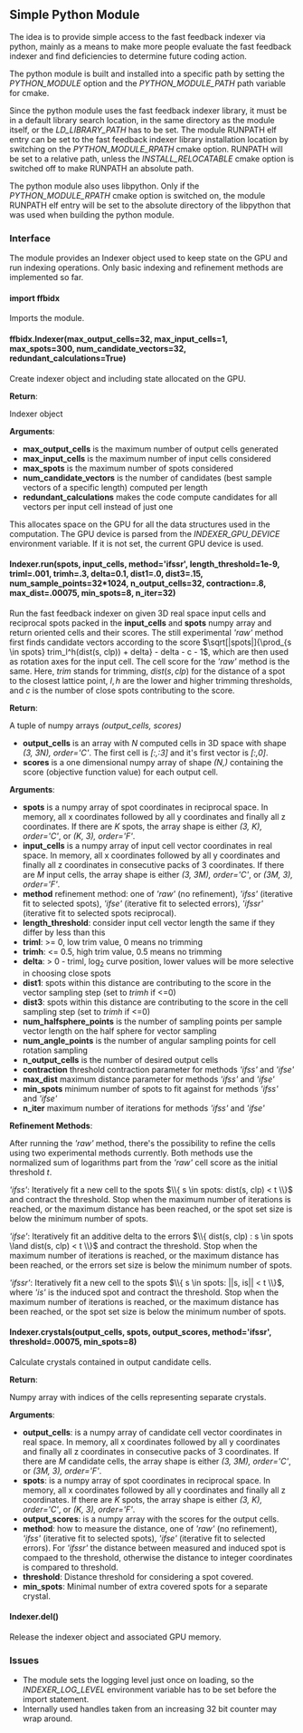## Simple Python Module

The idea is to provide simple access to the fast feedback indexer via python, mainly as a means to make more people evaluate the fast feedback indexer and find deficiencies to determine future coding action.

The python module is built and installed into a specific path by setting the *PYTHON_MODULE* option and the *PYTHON_MODULE_PATH* path variable for cmake.

Since the python module uses the fast feedback indexer library, it must be in a default library search location, in the same directory as the module itself, or the *LD_LIBRARY_PATH* has to be set. The module RUNPATH elf entry can be set to the fast feedback indexer library installation location by switching on the *PYTHON_MODULE_RPATH* cmake option. RUNPATH will be set to a relative path, unless the *INSTALL_RELOCATABLE* cmake option is switched off to make RUNPATH an absolute path.

The python module also uses libpython. Only if the *PYTHON_MODULE_RPATH* cmake option is switched on, the module RUNPATH elf entry will be set to the absolute directory of the libpython that was used when building the python module.

### Interface

The module provides an Indexer object used to keep state on the GPU and run indexing operations.
Only basic indexing and refinement methods are implemented so far.

#### import ffbidx

Imports the module.

#### ffbidx.Indexer(max_output_cells=32, max_input_cells=1, max_spots=300, num_candidate_vectors=32, redundant_calculations=True)

Create indexer object and including state allocated on the GPU.

**Return**:

Indexer object

**Arguments**:

- **max_output_cells** is the maximum number of output cells generated
- **max_input_cells** is the maximum number of input cells considered
- **max_spots** is the maximum number of spots considered
- **num_candidate_vectors** is the number of candidates (best sample vectors of a specific length) computed per length
- **redundant_calculations** makes the code compute candidates for all vectors per input cell instead of just one

This allocates space on the GPU for all the data structures used in the computation. The GPU device is parsed from the *INDEXER_GPU_DEVICE* environment variable. If it is not set, the current GPU device is used.

#### Indexer.run(spots, input_cells, method='ifssr', length_threshold=1e-9, triml=.001, trimh=.3, delta=0.1, dist1=.0, dist3=.15, num_sample_points=32*1024, n_output_cells=32, contraction=.8, max_dist=.00075, min_spots=8, n_iter=32)

Run the fast feedback indexer on given 3D real space input cells and reciprocal spots packed in the **input_cells** and **spots** numpy array and return oriented cells and their scores. The still experimental *'raw'* method first finds candidate vectors according to the score $\sqrt[|spots|]{\prod_{s \in spots} trim_l^h(dist(s, clp)) + delta} - delta - c - 1$, which are then used as rotation axes for the input cell. The cell score for the *'raw'* method is
the same. Here, $trim$ stands for trimming, $dist(s, clp)$ for the distance of a spot to the closest lattice point, $l,h$ are the lower and higher trimming thresholds, and $c$ is the number of close spots contributing to the score.

**Return**:

A tuple of numpy arrays *(output_cells, scores)*

- **output_cells** is an array with *N* computed cells in 3D space with shape *(3, 3N), order='C'*. The first cell is *\[:,:3\]* and it's first vector is *\[:,0\]*.
- **scores** is a one dimensional numpy array of shape *(N,)* containing the score (objective function value) for each output cell.

**Arguments**:

- **spots** is a numpy array of spot coordinates in reciprocal space. In memory, all x coordinates followed by all y coordinates and finally all z coordinates. If there are *K* spots, the array shape is either *(3, K), order='C'*, or *(K, 3), order='F'*.
- **input_cells** is a numpy array of input cell vector coordinates in real space. In memory, all x coordinates followed by all y coordinates and finally all z coordinates in consecutive packs of 3 coordinates. If there are *M* input cells, the array shape is either *(3, 3M), order='C'*, or *(3M, 3), order='F'*.
- **method** refinement method: one of *'raw'* (no refinement), *'ifss'* (iterative fit to selected spots), *'ifse'* (iterative fit to selected errors), *'ifssr'* (iterative fit to selected spots reciprocal).
- **length_threshold**: consider input cell vector length the same if they differ by less than this
- **triml**: >= 0, low trim value, 0 means no trimming
- **trimh**: <= 0.5, high trim value, 0.5 means no trimming
- **delta**: > 0 - triml, $\log_2$ curve position, lower values will be more selective in choosing close spots
- **dist1**: spots within this distance are contributing to the score in the vector sampling step (set to *trimh* if <=0)
- **dist3**: spots within this distance are contributing to the score in the cell sampling step (set to *trimh* if <=0)
- **num_halfsphere_points** is the number of sampling points per sample vector length on the half sphere for vector sampling
- **num_angle_points** is the number of angular sampling points for cell rotation sampling
- **n_output_cells** is the number of desired output cells
- **contraction** threshold contraction parameter for methods *'ifss'* and *'ifse'*
- **max_dist** maximum distance parameter for methods *'ifss'* and *'ifse'*
- **min_spots** minimum number of spots to fit against for methods *'ifss'* and *'ifse'*
- **n_iter** maximum number of iterations for methods *'ifss'* and *'ifse'*

**Refinement Methods**:

After running the *'raw'* method, there's the possibility to refine the cells using two experimental methods currently.
Both methods use the normalized sum of logarithms part from the *'raw'* cell score as the initial threshold $t$.

*'ifss'*: Iteratively fit a new cell to the spots $\\{ s \in spots: dist(s, clp) < t \\}$ and contract the threshold. Stop when the maximum number of iterations is reached, or the maximum distance has been reached, or the spot set size is below the minimum number of spots.

*'ifse'*: Iteratively fit an additive delta to the errors $\\{ dist(s, clp) : s \in spots \land dist(s, clp) < t \\}$ and contract the threshold. Stop when the maximum number of iterations is reached, or the maximum distance has been reached, or the errors set size is below the minimum number of spots.

*'ifssr'*: Iteratively fit a new cell to the spots $\\{ s \in spots: ||s, is|| < t \\}$, where *'is'* is the induced spot and contract the threshold. Stop when the maximum number of iterations is reached, or the maximum distance has been reached, or the spot set size is below the minimum number of spots.

#### Indexer.crystals(output_cells, spots, output_scores, method='ifssr', threshold=.00075, min_spots=8)

Calculate crystals contained in output candidate cells.

**Return**:

Numpy array with indices of the cells representing separate crystals.

**Arguments**:

- **output_cells**: is a numpy array of candidate cell vector coordinates in real space. In memory, all x coordinates followed by all y coordinates and finally all z coordinates in consecutive packs of 3 coordinates. If there are *M* candidate cells, the array shape is either *(3, 3M), order='C'*, or *(3M, 3), order='F'*.
- **spots**: is a numpy array of spot coordinates in reciprocal space. In memory, all x coordinates followed by all y coordinates and finally all z coordinates. If there are *K* spots, the array shape is either *(3, K), order='C'*, or *(K, 3), order='F'*.
- **output_scores**: is a numpy array with the scores for the output cells.
- **method**: how to measure the distance, one of *'raw'* (no refinement), *'ifss'* (iterative fit to selected spots), *'ifse'* (iterative fit to selected errors). For *'ifssr'* the distance between measured and induced spot is compaed to the threshold, otherwise the distance to integer coordinates is compared to threshold.
- **threshold**: Distance threshold for considering a spot covered.
- **min_spots**: Minimal number of extra covered spots for a separate crystal.

#### Indexer.__del__()

Release the indexer object and associated GPU memory.

### Issues

   * The module sets the logging level just once on loading, so the *INDEXER_LOG_LEVEL* environment variable has to be set before the import statement.
   * Internally used handles taken from an increasing 32 bit counter may wrap around.
